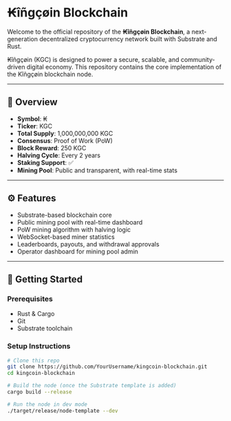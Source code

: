 # ₭îñgçøin Blockchain

Welcome to the official repository of the **₭îñgçøin Blockchain**, a next-generation decentralized cryptocurrency network built with Substrate and Rust.

₭îñgçøin (KGC) is designed to power a secure, scalable, and community-driven digital economy. This repository contains the core implementation of the Kîñgçøin blockchain node.

---

## 🔗 Overview

- **Symbol**: ₭
- **Ticker**: KGC
- **Total Supply**: 1,000,000,000 KGC
- **Consensus**: Proof of Work (PoW)
- **Block Reward**: 250 KGC
- **Halving Cycle**: Every 2 years
- **Staking Support**: ✅
- **Mining Pool**: Public and transparent, with real-time stats

---

## ⚙️ Features

- Substrate-based blockchain core
- Public mining pool with real-time dashboard
- PoW mining algorithm with halving logic
- WebSocket-based miner statistics
- Leaderboards, payouts, and withdrawal approvals
- Operator dashboard for mining pool admin

---

## 🚀 Getting Started

### Prerequisites

- Rust & Cargo
- Git
- Substrate toolchain

### Setup Instructions

```bash
# Clone this repo
git clone https://github.com/YourUsername/kingcoin-blockchain.git
cd kingcoin-blockchain

# Build the node (once the Substrate template is added)
cargo build --release

# Run the node in dev mode
./target/release/node-template --dev
